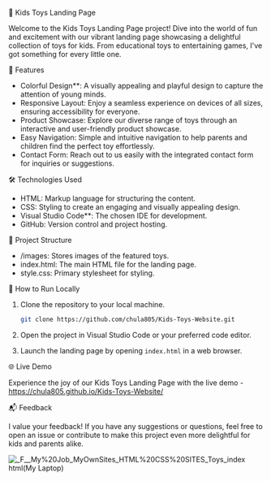 🎉 Kids Toys Landing Page

Welcome to the Kids Toys Landing Page project! Dive into the world of fun and excitement with our vibrant landing page showcasing a delightful collection of toys for kids. From educational toys to entertaining games, I've got something for every little one.

🚀 Features

- Colorful Design**: A visually appealing and playful design to capture the attention of young minds.
- Responsive Layout: Enjoy a seamless experience on devices of all sizes, ensuring accessibility for everyone.
- Product Showcase: Explore our diverse range of toys through an interactive and user-friendly product showcase.
- Easy Navigation: Simple and intuitive navigation to help parents and children find the perfect toy effortlessly.
- Contact Form: Reach out to us easily with the integrated contact form for inquiries or suggestions.

🛠️ Technologies Used

- HTML: Markup language for structuring the content.
- CSS: Styling to create an engaging and visually appealing design.
- Visual Studio Code**: The chosen IDE for development.
- GitHub: Version control and project hosting.

📂 Project Structure

- /images: Stores images of the featured toys.
- index.html: The main HTML file for the landing page.
- style.css: Primary stylesheet for styling.

🚧 How to Run Locally

1. Clone the repository to your local machine.
   ```bash
   git clone https://github.com/chula805/Kids-Toys-Website.git
   ```

2. Open the project in Visual Studio Code or your preferred code editor.

3. Launch the landing page by opening `index.html` in a web browser.

🌐 Live Demo

Experience the joy of our Kids Toys Landing Page with the live demo - https://chula805.github.io/Kids-Toys-Website/

📬 Feedback

I value your feedback! If you have any suggestions or questions, feel free to open an issue or contribute to make this project even more delightful for kids and parents alike.

![_F__My%20Job_MyOwnSites_HTML%20CSS%20SITES_Toys_index html(My Laptop)](https://github.com/chula805/Kids-Toys-Website/assets/121760253/84baab96-ffa3-48af-8f63-bb441f91f983)


